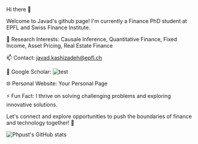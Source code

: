 Hi there 👋

Welcome to Javad's github page! I'm currently a Finance PhD student at EPFL and Swiss Finance Institute.  

🔭 Research Interests: Causale Inference, Quantitative Finance, Fixed Income, Asset Pricing, Real Estate Finance 

📫 Contact: javad.kashizadeh@epfl.ch

📖 Google Scholar: ![test](https://scholar.google.com/citations?user=ZxQgd6EAAAAJ&hl=en&oi=ao)

🌐 Personal Website: Your Personal Page

⚡ Fun Fact: I thrive on solving challenging problems and exploring innovative solutions.

Let's connect and explore opportunities to push the boundaries of finance and technology together! 🚀

![Phpust's GitHub stats](https://github-readme-stats.vercel.app/api?username=phpust&show_icons=true&theme=transparent)
